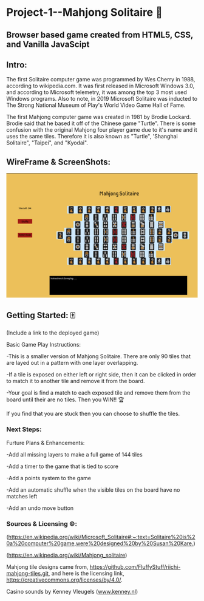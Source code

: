 # Project-1--Mahjong Solitaire :turtle:

## Browser based game created from HTML5, CSS, and Vanilla JavaScipt

## Intro:

The first Solitaire computer game was programmed by Wes Cherry in 1988, according to wikipedia.com. It was first released in Microsoft Windows 3.0, and according to Microsoft telemetry, it was among the top 3 most used Windows programs. Also to note, in 2019 Microsoft Solitaire was inducted to The Strong National Museum of Play's World Video Game Hall of Fame. 

The first Mahjong computer game was created in 1981 by Brodie Lockard. Brodie said that he based it off of the Chinese game "Turtle". There is some confusion with the original Mahjong four player game due to it's name and it uses the same tiles. Therefore it is also known as "Turtle", 'Shanghai Solitaire", "Taipei", and "Kyodai".

## WireFrame & ScreenShots:

![WireFrame Screenshot](images/Mahjong-wireframe.png)


## Getting Started: 🀄
(Include a link to the deployed game)

Basic Game Play Instructions:

-This is a smaller version of Mahjong Solitaire. There are only 90 tiles that are layed out in a pattern with one layer overlapping. 

-If a tile is exposed on either left or right side, then it can be clicked in order to match it to another tile and remove it from the board. 

-Your goal is find a match to each exposed tile and remove them from the board until their are no tiles. Then you WIN!!  :trophy:

If you find that you are stuck then you can choose to shuffle the tiles. 



### Next Steps: 

Furture Plans & Enhancements:

-Add all missing layers to make a full game of 144 tiles

-Add a timer to the game that is tied to score

-Add a points system to the game

-Add an automatic shuffle when the visible tiles on the board have no matches left

-Add an undo move button

### Sources & Licensing ©:

(<https://en.wikipedia.org/wiki/Microsoft_Solitaire#:~:text=Solitaire%20is%20a%20computer%20game,were%20designed%20by%20Susan%20Kare.>)

(<https://en.wikipedia.org/wiki/Mahjong_solitaire>)

Mahjong tile designs came from,
<https://github.com/FluffyStuff/riichi-mahjong-tiles.git>, and here is the licensing link, <https://creativecommons.org/licenses/by/4.0/>.

Casino sounds by Kenney Vleugels (www.kenney.nl)

